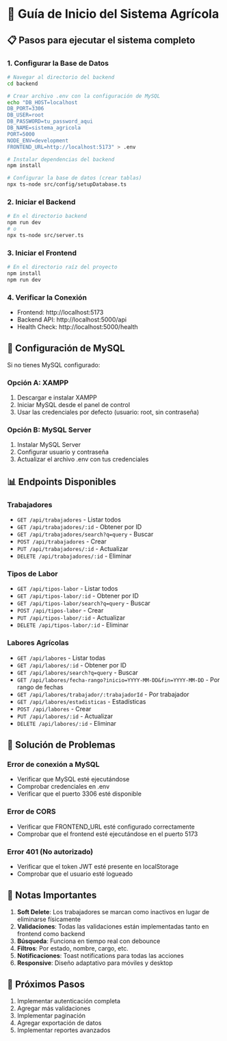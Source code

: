 # 🚀 Guía de Inicio del Sistema Agrícola

## 📋 Pasos para ejecutar el sistema completo

### 1. **Configurar la Base de Datos**

```bash
# Navegar al directorio del backend
cd backend

# Crear archivo .env con la configuración de MySQL
echo "DB_HOST=localhost
DB_PORT=3306
DB_USER=root
DB_PASSWORD=tu_password_aqui
DB_NAME=sistema_agricola
PORT=5000
NODE_ENV=development
FRONTEND_URL=http://localhost:5173" > .env

# Instalar dependencias del backend
npm install

# Configurar la base de datos (crear tablas)
npx ts-node src/config/setupDatabase.ts
```

### 2. **Iniciar el Backend**

```bash
# En el directorio backend
npm run dev
# o
npx ts-node src/server.ts
```

### 3. **Iniciar el Frontend**

```bash
# En el directorio raíz del proyecto
npm install
npm run dev
```

### 4. **Verificar la Conexión**

- Frontend: http://localhost:5173
- Backend API: http://localhost:5000/api
- Health Check: http://localhost:5000/health

## 🔧 Configuración de MySQL

Si no tienes MySQL configurado:

### Opción A: XAMPP
1. Descargar e instalar XAMPP
2. Iniciar MySQL desde el panel de control
3. Usar las credenciales por defecto (usuario: root, sin contraseña)

### Opción B: MySQL Server
1. Instalar MySQL Server
2. Configurar usuario y contraseña
3. Actualizar el archivo .env con tus credenciales

## 📊 Endpoints Disponibles

### Trabajadores
- `GET /api/trabajadores` - Listar todos
- `GET /api/trabajadores/:id` - Obtener por ID
- `GET /api/trabajadores/search?q=query` - Buscar
- `POST /api/trabajadores` - Crear
- `PUT /api/trabajadores/:id` - Actualizar
- `DELETE /api/trabajadores/:id` - Eliminar

### Tipos de Labor
- `GET /api/tipos-labor` - Listar todos
- `GET /api/tipos-labor/:id` - Obtener por ID
- `GET /api/tipos-labor/search?q=query` - Buscar
- `POST /api/tipos-labor` - Crear
- `PUT /api/tipos-labor/:id` - Actualizar
- `DELETE /api/tipos-labor/:id` - Eliminar

### Labores Agrícolas
- `GET /api/labores` - Listar todas
- `GET /api/labores/:id` - Obtener por ID
- `GET /api/labores/search?q=query` - Buscar
- `GET /api/labores/fecha-rango?inicio=YYYY-MM-DD&fin=YYYY-MM-DD` - Por rango de fechas
- `GET /api/labores/trabajador/:trabajadorId` - Por trabajador
- `GET /api/labores/estadisticas` - Estadísticas
- `POST /api/labores` - Crear
- `PUT /api/labores/:id` - Actualizar
- `DELETE /api/labores/:id` - Eliminar

## 🐛 Solución de Problemas

### Error de conexión a MySQL
- Verificar que MySQL esté ejecutándose
- Comprobar credenciales en .env
- Verificar que el puerto 3306 esté disponible

### Error de CORS
- Verificar que FRONTEND_URL esté configurado correctamente
- Comprobar que el frontend esté ejecutándose en el puerto 5173

### Error 401 (No autorizado)
- Verificar que el token JWT esté presente en localStorage
- Comprobar que el usuario esté logueado

## 📝 Notas Importantes

1. **Soft Delete**: Los trabajadores se marcan como inactivos en lugar de eliminarse físicamente
2. **Validaciones**: Todas las validaciones están implementadas tanto en frontend como backend
3. **Búsqueda**: Funciona en tiempo real con debounce
4. **Filtros**: Por estado, nombre, cargo, etc.
5. **Notificaciones**: Toast notifications para todas las acciones
6. **Responsive**: Diseño adaptativo para móviles y desktop

## 🎯 Próximos Pasos

1. Implementar autenticación completa
2. Agregar más validaciones
3. Implementar paginación
4. Agregar exportación de datos
5. Implementar reportes avanzados

